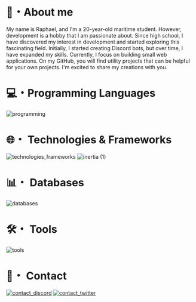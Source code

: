 # 👋・About me 


My name is Raphael, and I'm a 20-year-old maritime student. However, development is a hobby that I am passionate about. Since high school, I have discovered my interest in development and started exploring this fascinating field. Initially, I started creating Discord bots, but over time, I have expanded my skills. Currently, I focus on building small web applications. On my GitHub, you will find utility projects that can be helpful for your own projects. I'm excited to share my creations with you.

# 💻・Programming Languages

![programming](https://skillicons.dev/icons?i=ts,js,html,css)

# 🌐・ Technologies & Frameworks

![technologies_frameworks](https://skillicons.dev/icons?i=adonis,react,nodejs,tailwind,vite)
![inertia (1)](https://github.com/user-attachments/assets/c2785cfa-72b4-4842-b3ee-ee8cea4041e3)

# 📊・ Databases

![databases](https://skillicons.dev/icons?i=mysql,mongodb,redis,sqlite)

# 🛠️・ Tools

![tools](https://skillicons.dev/icons?i=webstorm,vscode,postman,docker)

# 📩・ Contact

[![contact_discord](https://skillicons.dev/icons?i=discord)](https://discord.com/users/627517636883906609)
[![contact_twitter](https://skillicons.dev/icons?i=twitter)](https://twitter.com/Akira13345)


